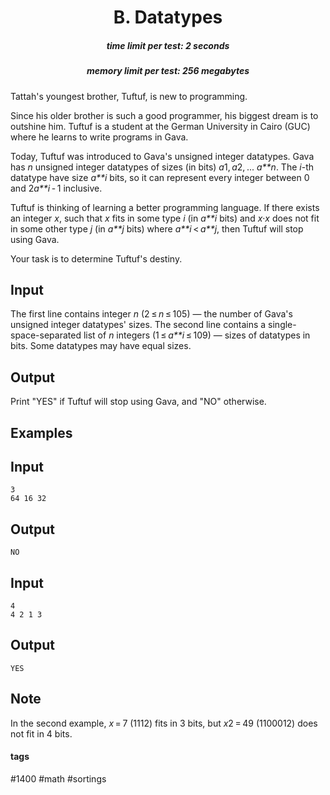 <h1 style='text-align: center;'> B. Datatypes</h1>

<h5 style='text-align: center;'>time limit per test: 2 seconds</h5>
<h5 style='text-align: center;'>memory limit per test: 256 megabytes</h5>

Tattah's youngest brother, Tuftuf, is new to programming.

Since his older brother is such a good programmer, his biggest dream is to outshine him. Tuftuf is a student at the German University in Cairo (GUC) where he learns to write programs in Gava.

Today, Tuftuf was introduced to Gava's unsigned integer datatypes. Gava has *n* unsigned integer datatypes of sizes (in bits) *a*1, *a*2, ... *a**n*. The *i*-th datatype have size *a**i* bits, so it can represent every integer between 0 and 2*a**i* - 1 inclusive. 

Tuftuf is thinking of learning a better programming language. If there exists an integer *x*, such that *x* fits in some type *i* (in *a**i* bits) and *x*·*x* does not fit in some other type *j* (in *a**j* bits) where *a**i* < *a**j*, then Tuftuf will stop using Gava.

Your task is to determine Tuftuf's destiny.

## Input

The first line contains integer *n* (2 ≤ *n* ≤ 105) — the number of Gava's unsigned integer datatypes' sizes. The second line contains a single-space-separated list of *n* integers (1 ≤ *a**i* ≤ 109) — sizes of datatypes in bits. Some datatypes may have equal sizes.

## Output

Print "YES" if Tuftuf will stop using Gava, and "NO" otherwise.

## Examples

## Input


```
3  
64 16 32  

```
## Output


```
NO  

```
## Input


```
4  
4 2 1 3  

```
## Output


```
YES  

```
## Note

In the second example, *x* = 7 (1112) fits in 3 bits, but *x*2 = 49 (1100012) does not fit in 4 bits.



#### tags 

#1400 #math #sortings 
